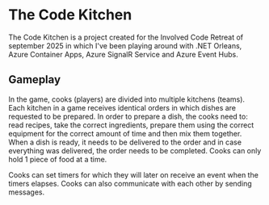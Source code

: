 # The Code Kitchen
The Code Kitchen is a project created for the Involved Code Retreat of september 2025 in which I've been playing around with .NET Orleans, Azure Container Apps, Azure SignalR Service and Azure Event Hubs.

## Gameplay
In the game, cooks (players) are divided into multiple kitchens (teams). Each kitchen in a game receives identical orders in which dishes are requested to be prepared. In order to prepare a dish, the cooks need to: read recipes, take the correct ingredients, prepare them using the correct equipment for the correct amount of time and then mix them together. When a dish is ready, it needs to be delivered to the order and in case everything was delivered, the order needs to be completed. Cooks can only hold 1 piece of food at a time. 

Cooks can set timers for which they will later on receive an event when the timers elapses. Cooks can also communicate with each other by sending messages.
